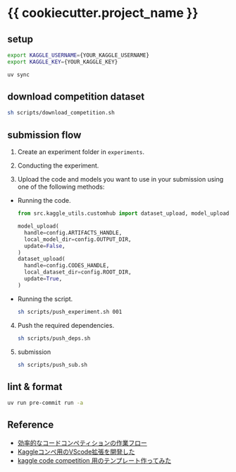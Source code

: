 # {{ cookiecutter.project_name }}

## setup

```bash
export KAGGLE_USERNAME={YOUR_KAGGLE_USERNAME}
export KAGGLE_KEY={YOUR_KAGGLE_KEY}
```

```bash
uv sync
```

## download competition dataset

```bash
sh scripts/download_competition.sh
```

## submission flow

1. Create an experiment folder in `experiments`.

2. Conducting the experiment.

3. Upload the code and models you want to use in your submission using one of the following methods:

  - Running the code.

    ```python
    from src.kaggle_utils.customhub import dataset_upload, model_upload

    model_upload(
      handle=config.ARTIFACTS_HANDLE,
      local_model_dir=config.OUTPUT_DIR,
      update=False,
    )
    dataset_upload(
      handle=config.CODES_HANDLE,
      local_dataset_dir=config.ROOT_DIR,
      update=True,
    )
    ```

  - Running the script.

    ```bash
    sh scripts/push_experiment.sh 001
    ```

4. Push the required dependencies.

   ```sh
   sh scripts/push_deps.sh
   ```

5. submission

   ```sh
   sh scripts/push_sub.sh
   ```

## lint & format

```bash
uv run pre-commit run -a
```

## Reference

- [効率的なコードコンペティションの作業フロー](https://ho.lc/blog/kaggle_code_submission/)
- [Kaggleコンペ用のVScode拡張を開発した](https://ho.lc/blog/vscode_kaggle_extension/)
- [kaggle code competition 用のテンプレート作ってみた](https://osushinekotan.hatenablog.com/entry/2024/12/24/193145)
